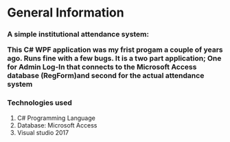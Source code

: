 <h1> General Information</h1>
<h3> A simple institutional attendance system: </h><p>This C# WPF application was my frist progam a couple of years ago. Runs fine with a few bugs. It is a two part application; One for Admin Log-In that connects to the Microsoft Access database (RegForm)and second for the actual attendance system</p>
<h3>Technologies used</h3>
<ol><li>C# Programming Language</li>
<li>Database: Microsoft Access </li>
<li>Visual studio 2017</li></ol>
